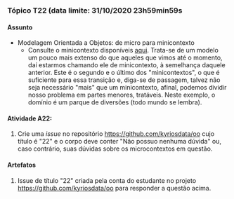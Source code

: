 ### Tópico T22 (data limite: **31/10/2020 23h59min59s**

#### Assunto

- Modelagem Orientada a Objetos: de micro para minicontexto
  - Consulte o minicontexto disponíveis [aqui](../modelos/modelos-10.md). Trata-se de um modelo um pouco mais extenso do que aqueles que vimos
    até o momento, daí estarmos chamando ele de minicontexto, à semelhança
    daquele anterior. Este é o segundo e o último dos "minicontextos",
    o que é suficiente para essa transição e, diga-se de passagem,
    talvez não seja necessário "mais" que um minicontexto, afinal, podemos dividir nosso problema em partes menores, tratáveis. Neste exemplo,
    o domínio é um parque de diversões (todo mundo se lembra).

#### Atividade A22:

1. Crie uma _issue_ no repositório https://github.com/kyriosdata/oo cujo título é "22" e o corpo deve conter "Não possuo nenhuma dúvida" ou, caso contrário, suas dúvidas sobre os microcontextos em questão.

#### Artefatos

1. Issue de título "22" criada pela conta do estudante no projeto https://github.com/kyriosdata/oo para responder a questão acima.
